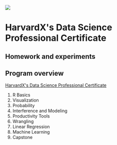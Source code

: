 ![](https://prod-edx-edxapp-assets.edx-cdn.org/static/edx.org/images/logo.790c9a5340cb.png)

# HarvardX's Data Science Professional Certificate

## Homework and experiments

## Program overview
[HarvardX's Data Science Professional Certificate](https://www.edx.org/professional-certificate/harvardx-data-science)

1. R Basics
2. Visualization
3. Probability
4. Interference and Modeling
5. Productivity Tools
6. Wrangling
7. Linear Regression
8. Machine Learning
9. Capstone
